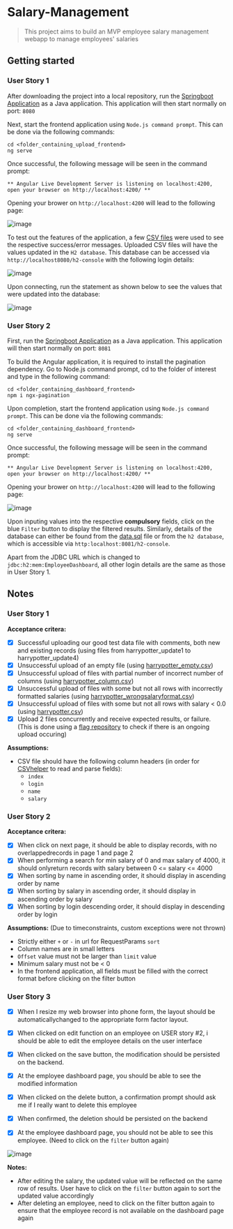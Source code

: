 # Salary-Management
> This project aims to build an MVP employee salary management webapp to manage employees' salaries

## Getting started
### User Story 1
After downloading the project into a local repository, run the [Springboot Application](upload/src/main/java/com/cognizant/upload/UploadApplication.java) as a Java application. This application will then start normally on port: ```8080```

Next, start the frontend application using ```Node.js command prompt```. This can be done via the following commands:
```
cd <folder_containing_upload_frontend>
ng serve
```
Once successful, the following message will be seen in the command prompt:
```
** Angular Live Development Server is listening on localhost:4200, open your browser on http://localhost:4200/ **
```

Opening your brower on ```http://localhost:4200``` will lead to the following page:

![image](https://user-images.githubusercontent.com/51468261/173272942-1cce73d7-e4d3-4cc5-b605-78a622940f5f.png)

To test out the features of the application, a few [CSV files](/csv_files) were used to see the respective success/error messages. Uploaded CSV files will have the values updated in the ```H2 database```. This database can be accessed via ```http://localhost8080/h2-console``` with the following login details:

![image](https://user-images.githubusercontent.com/51468261/173273500-6dc09f8b-8473-48ee-86b4-a8644733ea1d.png)

Upon connecting, run the statement as shown below to see the values that were updated into the database:

![image](https://user-images.githubusercontent.com/51468261/173273666-16404981-5339-46b9-9026-a8fd08cf826e.png)


### User Story 2
First, run the [Springboot Application](dashboard/src/main/java/com/cognizant/dashboard/DashboardApplication.java) as a Java application. This application will then start normally on port: ```8081```

To build the Angular application, it is required to install the pagination dependency. Go to Node.js command prompt, cd to the folder of interest and type in the following command: 
```
cd <folder_containing_dashboard_frontend>
npm i ngx-pagination
```

Upon completion, start the frontend application using ```Node.js command prompt```. This can be done via the following commands:
```
cd <folder_containing_dashboard_frontend>
ng serve
```

Once successful, the following message will be seen in the command prompt:
```
** Angular Live Development Server is listening on localhost:4200, open your browser on http://localhost:4200/ **
```

Opening your brower on ```http://localhost:4200``` will lead to the following page:

![image](https://user-images.githubusercontent.com/51468261/173276094-7c4c9113-759b-453b-a677-811e54aa4184.png)

Upon inputing values into the respective **compulsory** fields, click on the blue ```Filter``` button to display the filtered results. Similarly, details of the database can either be found from the [data.sql](dashboard/src/main/resources/data.sql) file or from the ```h2 database```, which is accessible via ```http:localhost:8081/h2-console```. 

Apart from the JDBC URL which is changed to ```jdbc:h2:mem:EmployeeDashboard```, all other login details are the same as those in User Story 1.


## Notes
### User Story 1
**Acceptance critera:**
- [x] Successful uploading our good test data file with comments, both new and existing records (using files from harrypotter_update1 to harrypotter_update4)
- [x] Unsuccessful upload of an empty file (using [harrypotter_empty.csv](csv_files/harrypotter_empty.csv))
- [x] Unsuccessful upload of files with partial number of incorrect number of columns (using [harrypotter_column.csv](csv_files/harrypotter_colum.csv))
- [x] Unsuccessful upload of files with some but not all rows with incorrectly formatted salaries (using [harrypotter_wrongsalaryformat.csv](csv_files/harrypotter_wrongsalaryformat.csv))
- [x] Unsuccessful upload of files with some but not all rows with salary < 0.0 (using [harrypotter.csv](csv_files/harrypotter.csv))
- [x] Upload 2 files concurrently and receive expected results, or failure. (This is done using a [flag repository](upload/src/main/java/com/cognizant/upload/repository/ConcurrentFlagRepository.java) to check if there is an ongoing upload occuring)

**Assumptions:**
* CSV file should have the following column headers (in order for [CSVhelper](/upload/src/main/java/com/cognizant/upload/helper/CSVHelper.java) to read and parse fields):  
  * ```index```
  * ```login```
  * ```name```
  * ```salary```

### User Story 2
**Acceptance critera:**
- [x] When click on next page, it should be able to display records, with no overlappedrecords in page 1 and page 2
- [x] When performing a search for min salary of 0 and max salary of 4000, it should onlyreturn records with salary between 0 <= salary <= 4000
- [x] When sorting by name in ascending order, it should display in ascending order by name
- [x] When sorting by salary in ascending order, it should display in ascending order by salary
- [x] When sorting by login descending order, it should display in descending order by login

**Assumptions:** (Due to timeconstraints, custom exceptions were not thrown)
* Strictly either ```+``` or ```-``` in url for RequestParams ```sort``` 
* Column names are in small letters
* ```Offset``` value must not be larger than ```limit``` value
* Minimum salary must not be < 0
* In the frontend application, all fields must be filled with the correct format before clicking on the filter button


### User Story 3
- [x] When I resize my web browser into phone form, the layout should be automaticallychanged to the appropriate form factor layout.
- [x] When clicked on edit function on an employee on USER story #2, i should be able to edit the employee details on the user interface
- [x] When clicked on the save button, the modification should be persisted on the backend.
- [x] At the employee dashboard page, you should be able to see the modified information
- [x] When clicked on the delete button, a confirmation prompt should ask me if I really want to delete this employee
- [x] When confirmed, the deletion should be persisted on the backend
- [x] At the employee dashboard page, you should not be able to see this employee. (Need to click on the ```filter``` button again)


![image](https://user-images.githubusercontent.com/51468261/174104938-4b631c0a-420f-40aa-b9cb-3ae74d2d2639.png)

**Notes:**
* After editing the salary, the updated value will be reflected on the same row of results. User have to click on the ```filter``` button again to sort the updated value accordingly
* After deleting an employee, need to click on the filter button again to ensure that the employee record is not available on the dashboard page again
